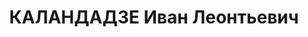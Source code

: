 ---
title: КАЛАНДАДЗЕ Иван Леонтьевич
description: "Род. в 1909, Чохатаурский район, с. Хидистави. Род занятий: инженер.\
  \ \n  Осужден Тройкой при НКВД ГССР 07.12.1937. Мера наказания: расстрел с конфискацией\
  \ личного имущества. Дата расстрела: 22.03.1937"
---